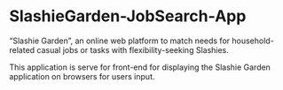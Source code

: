 # SlashieGarden-JobSearch-App
“Slashie Garden”, an online web platform to match needs for household-related casual jobs or tasks with flexibility-seeking Slashies. 

This application is serve for front-end for displaying the Slashie Garden application on browsers for users input. 
